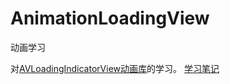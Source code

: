 # AnimationLoadingView
动画学习

对[AVLoadingIndicatorView动画库](https://github.com/81813780/AVLoadingIndicatorView)的学习。
[学习笔记](https://github.com/basti-shi031/AnimationLoadingView/blob/master/notes.md)
